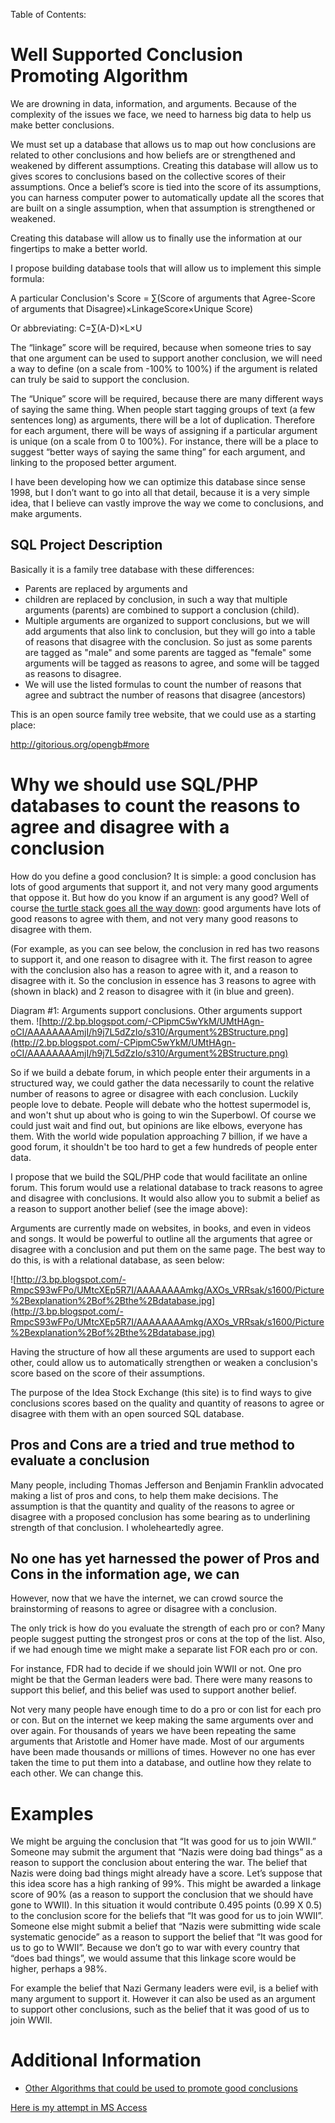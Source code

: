 Table of Contents:



# Well Supported Conclusion Promoting Algorithm #

We are drowning in data, information, and arguments. Because of the complexity of the issues we face, we need to harness big data to help us make better conclusions.

We must set up a database that allows us to map out how conclusions are related to other conclusions and how beliefs are or strengthened and weakened by different assumptions. Creating this database will allow us to gives scores to conclusions based on the collective scores of their assumptions. Once a belief’s score is tied into the score of its assumptions, you can harness computer power to automatically update all the scores that are built on a single assumption, when that assumption is strengthened or weakened.

Creating this database will allow us to finally use the information at our fingertips to make a better world.

I propose building database tools that will allow us to implement this simple formula:

A particular Conclusion's Score = ∑(Score of arguments that Agree-Score of arguments that Disagree)×LinkageScore×Unique Score)

Or abbreviating:
C=∑(A-D)×L×U

The “linkage” score will be required, because when someone tries to say that one argument can be used to support another conclusion, we will need a way to define (on a scale from -100% to 100%) if the argument is related can truly be said to support the conclusion.

The “Unique” score will be required, because there are many different ways of saying the same thing. When people start tagging groups of text (a few sentences long) as arguments, there will be a lot of duplication. Therefore for each argument, there will be ways of assigning if a particular argument is unique (on a scale from 0 to 100%). For instance, there will be a place to suggest “better ways of saying the same thing” for each argument, and linking to the proposed better argument.

I have been developing how we can optimize this database since sense 1998, but I don’t want to go into all that detail, because it is a very simple idea, that I believe can vastly improve the way we come to conclusions, and make arguments.


## SQL Project Description ##
Basically it is a family tree database with these differences:
  * Parents are replaced by arguments and
  * children are replaced by conclusion, in such a way that multiple arguments (parents) are combined to support a conclusion (child).
  * Multiple arguments are organized to support conclusions, but we will add arguments that also link to conclusion, but they will go into a table of reasons that disagree with the conclusion. So just as some parents are tagged as "male" and some parents are tagged as "female" some arguments will be tagged as reasons to agree, and some will be tagged as reasons to disagree.
  * We will use the listed formulas to count the number of reasons that agree and subtract the number of reasons that disagree (ancestors)

This is an open source family tree website, that we could use as a starting place:

http://gitorious.org/opengb#more

# Why we should use SQL/PHP databases to count the reasons to agree and disagree with a conclusion #

How do you define a good conclusion? It is simple: a good conclusion has lots of good arguments that support it, and not very many good arguments that oppose it. But how do you know if an argument is any good? Well of course [the turtle stack goes all the way down](http://en.wikipedia.org/wiki/Turtles_all_the_way_down): good arguments have lots of good reasons to agree with them, and not very many good reasons to disagree with them.

(For example, as you can see below, the conclusion in red has two reasons to support it, and one reason to disagree with it. The first reason to agree with the conclusion also has a reason to agree with it, and a reason to disagree with it.  So the conclusion in essence has 3 reasons to agree with (shown in black) and 2 reason to disagree with it (in blue and green).

Diagram #1: Arguments support conclusions. Other arguments support them. ![http://2.bp.blogspot.com/-CPipmC5wYkM/UMtHAgn-oCI/AAAAAAAAmjI/h9j7L5dZzIo/s310/Argument%2BStructure.png](http://2.bp.blogspot.com/-CPipmC5wYkM/UMtHAgn-oCI/AAAAAAAAmjI/h9j7L5dZzIo/s310/Argument%2BStructure.png)

So if we build a debate forum, in which people enter their arguments in a structured way, we could gather the data necessarily to count the relative number of reasons to agree or disagree with each conclusion. Luckily people love to debate. People will debate who the hottest supermodel is, and won't shut up about who is going to win the Superbowl. Of course we could just wait and find out, but opinions are like elbows, everyone has them. With the world wide population approaching 7 billion, if we have a good forum, it shouldn't be too hard to get a few hundreds of people enter data.

I propose that we build the SQL/PHP code that would facilitate an online forum. This forum would use a relational database to track reasons to agree and disagree with conclusions. It would also allow you to submit a belief as a reason to support another belief (see the image above):

Arguments are currently made on websites, in books, and even in videos and songs. It would be powerful to outline all the arguments that agree or disagree with a conclusion and put them on the same page. The best way to do this, is with a relational database, as seen below:

![http://3.bp.blogspot.com/-RmpcS93wFPo/UMtcXEp5R7I/AAAAAAAAmkg/AXOs_VRRsak/s1600/Picture%2Bexplanation%2Bof%2Bthe%2Bdatabase.jpg](http://3.bp.blogspot.com/-RmpcS93wFPo/UMtcXEp5R7I/AAAAAAAAmkg/AXOs_VRRsak/s1600/Picture%2Bexplanation%2Bof%2Bthe%2Bdatabase.jpg)

Having the structure of how all these arguments are used to support each other, could allow us to automatically strengthen or weaken a conclusion's score based on the score of their assumptions.

The purpose of the Idea Stock Exchange (this site) is to find ways to give conclusions scores based on the quality and quantity of reasons to agree or disagree with them with an open sourced SQL database.

## Pros and Cons are a tried and true method to evaluate a conclusion ##

Many people, including Thomas Jefferson and Benjamin Franklin advocated making a list of pros and cons, to help them make decisions. The assumption is that the quantity and quality of the reasons to agree or disagree with a proposed conclusion has some bearing as to underlining strength of that conclusion. I wholeheartedly agree.

## No one has yet harnessed the power of Pros and Cons in the information age, we can ##

However, now that we have the internet, we can crowd source the brainstorming of reasons to agree or disagree with a conclusion.

The only trick is how do you evaluate the strength of each pro or con? Many people suggest putting the strongest pros or cons at the top of the list. Also, if we had enough time we might make a separate list FOR each pro or con.

For instance, FDR had to decide if we should join WWII or not. One pro might be that the German leaders were bad. There were many reasons to support this belief, and this belief was used to support another belief.

Not very many people have enough time to do a pro or con list for each pro or con. But on the internet we keep making the same arguments over and over again. For thousands of years we have been repeating the same arguments that Aristotle and Homer have made. Most of our arguments have been made thousands or millions of times. However no one has ever taken the time to put them into a database, and outline how they relate to each other. We can change this.

# Examples #

We might be arguing the conclusion that “It was good for us to join WWII.” Someone may submit the argument that “Nazis were doing bad things” as a reason to support the conclusion about entering the war. The belief that Nazis were doing bad things might already have a score. Let’s suppose that this idea score has a high ranking of 99%. This might be awarded a linkage score of 90% (as a reason to support the conclusion that we should have gone to WWII).  In this situation it would contribute 0.495 points (0.99 X 0.5) to the conclusion score for the beliefs that “It was good for us to join WWII”. Someone else might submit a belief that “Nazis were submitting wide scale systematic genocide” as a reason to support the belief that “It was good for us to go to WWII”. Because we don’t go to war with every country that “does bad things”, we would assume that this linkage score would be higher, perhaps a 98%.

For example the belief that Nazi Germany leaders were evil, is a belief with many argument to support it. However it can also be used as an argument to support other conclusions, such as the belief that it was good of us to join WWII.

# Additional Information #

  * [Other Algorithms that could be used to promote good conclusions](OtherAlgorithms.md)

[Here is my attempt in MS Access](https://drive.google.com/file/d/0B1YFAV_d4jtJLUFrdjBzbkhVTXM/edit?usp=sharing)

